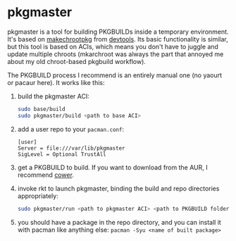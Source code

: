 # pkgmaster

pkgmaster is a tool for building PKGBUILDs inside a temporary environment. It's based on [makechrootpkg](https://git.archlinux.org/devtools.git/tree/makechrootpkg.in) from [devtools](https://www.archlinux.org/packages/extra/any/devtools/). Its basic functionality is similar, but this tool is based on ACIs, which means you don't have to juggle and update multiple chroots (mkarchroot was always the part that annoyed me about my old chroot-based pkgbuild workflow).

The PKGBUILD process I recommend is an entirely manual one (no yaourt or pacaur here). It works like this:

1. build the pkgmaster ACI:

    ```bash
    sudo base/build
    sudo pkgmaster/build <path to base ACI>
    ```

2. add a user repo to your `pacman.conf`:

    ```
    [user]
    Server = file:///var/lib/pkgmaster
    SigLevel = Optional TrustAll
    ```

3. get a PKGBUILD to build. If you want to download from the AUR, I recommend [cower](https://github.com/falconindy/cower).

4. invoke rkt to launch pkgmaster, binding the build and repo directories appropriately:

    ```bash
    sudo pkgmaster/run <path to pkgmaster ACI> <path to PKGBUILD folder> /var/lib/pkgmaster
    ```

5. you should have a package in the repo directory, and you can install it with pacman like anything else: `pacman -Syu <name of built package>`
